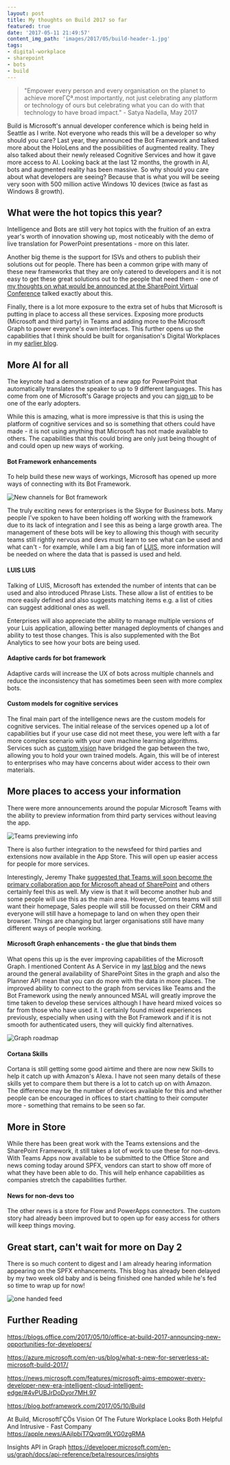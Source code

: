 ```yaml
---
layout: post
title: My thoughts on Build 2017 so far
featured: true
date: '2017-05-11 21:49:57'
content_img_path: 'images/2017/05/build-header-1.jpg'
tags:
- digital-workplace
- sharepoint
- bots
- build
---
```


>"Empower every person and every organisation on the planet to achieve moreΓÇª.most importantly, not just celebrating any platform or technology of ours but celebrating what you can do with that technology to have broad impact." - Satya Nadella, May 2017

Build is Microsoft's annual developer conference which is being held in Seattle as I write. Not everyone who reads this will be a developer so why should you care? Last year, they announced the Bot Framework and talked more about the HoloLens and the possibilities of augmented reality. They also talked about their newly released Cognitive Services and how it gave more access to AI. Looking back at the last 12 months, the growth in AI, bots and augmented reality has been massive. So why should you care about what developers are seeing? Because that is what you will be seeing very soon with 500 million active Windows 10 devices (twice as fast as Windows 8 growth).

## What were the hot topics this year?

Intelligence and Bots are still very hot topics with the fruition of an extra year's worth of innovation showing up, most noticeably with the demo of live translation for PowerPoint presentations - more on this later.

Another big theme is the support for ISVs and others to publish their solutions out for people. There has been a common gripe with many of these new frameworks that they are only catered to developers and it is not easy to get these great solutions out to the people that need them - one of [my thoughts on what would be announced at the SharePoint Virtual Conference](https://www.mcd79.com/here-is-what-i-think-is-going-to-be-announced-for-sharepoint-in-may/) talked exactly about this.

Finally, there is a lot more exposure to the extra set of hubs that Microsoft is putting in place to access all these services. Exposing more products (Microsoft and third party) in Teams and adding more to the Microsoft Graph to power everyone's own interfaces. This further opens up the capabilities that I think should be built for organisation's Digital Workplaces in my [earlier blog](https://www.mcd79.com/why-you-should-build-components-and-connectors-for-your-intranet-not-a-gargangtuan-beast/).

## More AI for all

The keynote had a demonstration of a new app for PowerPoint that automatically translates the speaker to up to 9 different languages. This has come from one of Microsoft's Garage projects and you can [sign up](https://www.microsoft.com/en-us/garage/project-details.aspx?project=translator-ppt) to be one of the early adopters.

While this is amazing, what is more impressive is that this is using the platform of cognitive services and so is something that others could have made - it is not using anything that Microsoft has not made available to others. The capabilities that this could bring are only just being thought of and could open up new ways of working.

#### Bot Framework enhancements

To help build these new ways of workings, Microsoft has opened up more ways of connecting with its Bot Framework.

![New channels for Bot framework](https://blog.botframework.com/images/build2017/3_new_channels.png)

The truly exciting news for enterprises is the Skype for Business bots. Many people I've spoken to have been holding off working with the framework due to its lack of integration and I see this as being a large growth area. The management of these bots will be key to allowing this though with security teams still rightly nervous and devs must learn to see what can be used and what can't - for example, while I am a big fan of [LUIS](https://luis.ai), more information will be needed on where the data that is passed is used and held.

#### LUIS LUIS

Talking of LUIS, Microsoft has extended the number of intents that can be used and also introduced Phrase Lists. These allow a list of entities to be more easily defined and also suggests matching items e.g. a list of cities can suggest additional ones as well.

Enterprises will also appreciate the ability to manage multiple versions of your Luis application, allowing better managed deployments of changes and ability to test those changes. This is also supplemented with the Bot Analytics to see how your bots are being used.

#### Adaptive cards for bot framework

Adaptive cards will increase the UX of bots across multiple channels and reduce the inconsistency that has sometimes been seen with more complex bots.

#### Custom models for cognitive services

The final main part of the intelligence news are the custom models for cognitive services. The initial release of the services opened up a lot of capabilities but if your use case did not meet these, you were left with a far more complex scenario with your own machine learning algorithms. Services such as [custom vision](https://customvision.ai/) have bridged the gap between the two, allowing you to hold your own trained models. Again, this will be of interest to enterprises who may have concerns about wider access to their own materials.

## More places to access your information

There were more announcements around the popular Microsoft Teams with the ability to preview information from third party services without leaving the app.

![Teams previewing info](https://blogs.office.com/wp-content/uploads/2017/05/Office-at-Build-2017-1b.png)

There is also further integration to the newsfeed for third parties and extensions now available in the App Store. This will open up easier access for people for more services.

Interestingly, Jeremy Thake [suggested that Teams will soon become the primary collaboration app for Microsoft ahead of SharePoint](https://twitter.com/jthake/status/862421327688290305) and others certainly feel this as well. My view is that it will become another hub and some people will use this as the main area. However, Comms teams will still want their homepage, Sales people will still be focussed on their CRM and everyone will still have a homepage to land on when they open their browser. Things are changing but larger organisations still have many different ways of people working.

#### Microsoft Graph enhancements - the glue that binds them

What opens this up is the ever improving capabilities of the Microsoft Graph. I mentioned Content As A Service in my [last blog](https://www.mcd79.com/why-you-should-build-components-and-connectors-for-your-intranet-not-a-gargangtuan-beast/) and the news around the general availability of SharePoint Sites in the graph and also the Planner API mean that you can do more with the data in more places. The improved ability to connect to the graph from services like Teams and the Bot Framework using the newly announced MSAL will greatly improve the time taken to develop these services although I have heard mixed voices so far from those who have used it. I certainly found mixed experiences previously, especially when using with the Bot Framework and if it is not smooth for authenticated users, they will quickly find alternatives.

![Graph roadmap](/images/2017/05/Graph-Preview.jpg)

#### Cortana Skills

Cortana is still getting some good airtime and there are now new Skills to help it catch up with Amazon's Alexa. I have not seen many details of these skills yet to compare them but there is a lot to catch up on with Amazon. The difference may be the number of devices available for this and whether people can be encouraged in offices to start chatting to their computer more - something that remains to be seen so far.

## More in Store

While there has been great work with the Teams extensions and the SharePoint Framework, it still takes a lot of work to use these for non-devs. With Teams Apps now available to be submitted to the Office Store and news coming today around SPFX, vendors can start to show off more of what they have been able to do. This will help enhance capabilities as companies stretch the capabilities further. 

#### News for non-devs too

The other news is a store for Flow and PowerApps connectors. The custom story had already been improved but to open up for easy access for others will keep things moving. 


## Great start, can't wait for more on Day 2

There is so much content to digest and I am already hearing information appearing on the SPFX enhancements. This blog has already been delayed by my two week old baby and is being finished one handed while he's fed so time to wrap up for now!

![one handed feed](/images/2017/05/one-handed-feed.JPG)

## Further Reading

https://blogs.office.com/2017/05/10/office-at-build-2017-announcing-new-opportunities-for-developers/

https://azure.microsoft.com/en-us/blog/what-s-new-for-serverless-at-microsoft-build-2017/

https://news.microsoft.com/features/microsoft-aims-empower-every-developer-new-era-intelligent-cloud-intelligent-edge/#4vPUBJrDoDyor7MH.97

https://blog.botframework.com/2017/05/10/Build

At Build, MicrosoftΓÇÖs Vision Of The Future Workplace Looks Both Helpful And Intrusive - Fast Company
https://apple.news/AAjlpbiT7Qvqm9LYG0zgRMA

Insights API in Graph
https://developer.microsoft.com/en-us/graph/docs/api-reference/beta/resources/insights
